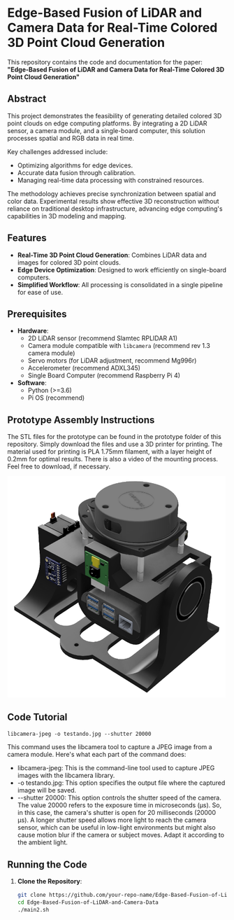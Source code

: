 # Edge-Based Fusion of LiDAR and Camera Data for Real-Time Colored 3D Point Cloud Generation

This repository contains the code and documentation for the paper:  
**"Edge-Based Fusion of LiDAR and Camera Data for Real-Time Colored 3D Point Cloud Generation"**  

## Abstract  
This project demonstrates the feasibility of generating detailed colored 3D point clouds on edge computing platforms. By integrating a 2D LiDAR sensor, a camera module, and a single-board computer, this solution processes spatial and RGB data in real time.  

Key challenges addressed include:  
- Optimizing algorithms for edge devices.  
- Accurate data fusion through calibration.  
- Managing real-time data processing with constrained resources.  

The methodology achieves precise synchronization between spatial and color data. Experimental results show effective 3D reconstruction without reliance on traditional desktop infrastructure, advancing edge computing's capabilities in 3D modeling and mapping.  

## Features  
- **Real-Time 3D Point Cloud Generation**: Combines LiDAR data and images for colored 3D point clouds.  
- **Edge Device Optimization**: Designed to work efficiently on single-board computers.  
- **Simplified Workflow**: All processing is consolidated in a single pipeline for ease of use.  

## Prerequisites  
- **Hardware**:  
  - 2D LiDAR sensor (recommend Slamtec RPLIDAR A1)
  - Camera module compatible with `libcamera` (recommend rev 1.3 camera module)
  - Servo motors (for LiDAR adjustment, recommend Mg996r)
  - Accelerometer (recommend ADXL345)
  - Single Board Computer (recommend Raspberry Pi 4)
- **Software**:  
  - Python (>=3.6)
  - Pi OS (recommend)

## Prototype Assembly Instructions
The STL files for the prototype can be found in the prototype folder of this repository. Simply download the files and use a 3D printer for printing.
The material used for printing is PLA 1.75mm filament, with a layer height of 0.2mm for optimal results.
There is also a video of the mounting process. Feel free to download, if necessary.

<img src="https://raw.githubusercontent.com/edulazzari/Edge-Based-Fusion-of-LiDAR-and-Camera-Data-for-Real-Time-Colored-3D-Point-Cloud-Generation/main/Prototype/prototipo_final.png" alt="Protótipo final" width="500"/>

## Code Tutorial
    libcamera-jpeg -o testando.jpg --shutter 20000
This command uses the libcamera tool to capture a JPEG image from a camera module. Here's what each part of the command does:
- libcamera-jpeg: This is the command-line tool used to capture JPEG images with the libcamera library.
- -o testando.jpg: This option specifies the output file where the captured image will be saved.
- --shutter 20000: This option controls the shutter speed of the camera. The value 20000 refers to the exposure time in microseconds (µs). So, in this case, the camera's shutter is open for 20 milliseconds (20000 µs). A longer shutter speed allows more light to reach the camera sensor, which can be useful in low-light environments but might also cause motion blur if the camera or subject moves. Adapt it according to the ambient light.

## Running the Code  

1. **Clone the Repository**:  
   ```bash
   git clone https://github.com/your-repo-name/Edge-Based-Fusion-of-LiDAR-and-Camera-Data.git  
   cd Edge-Based-Fusion-of-LiDAR-and-Camera-Data  
   ./main2.sh



